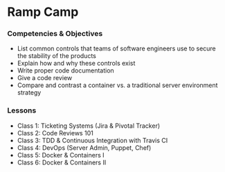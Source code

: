 # Ramp Camp

### Competencies & Objectives
* List common controls that teams of software engineers use to secure the stability of the products
* Explain how and why these controls exist
* Write proper code documentation
* Give a code review
* Compare and contrast a container vs. a traditional server environment strategy

### Lessons
* Class 1: Ticketing Systems (Jira & Pivotal Tracker)
* Class 2: Code Reviews 101
* Class 3: TDD & Continuous Integration with Travis CI
* Class 4: DevOps (Server Admin, Puppet, Chef)
* Class 5: Docker & Containers I
* Class 6: Docker & Containers II
